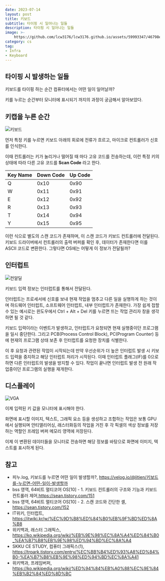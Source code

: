 ```yaml
---
date: 2023-07-14
layout: post
title: 키보드
subtitle: 타이핑 시 일어나는 일들
description: 타이핑 시 일어나는 일들
image: >-
    https://github.com/lcw3176/lcw3176.github.io/assets/59993347/46798e96-1df5-4558-b932-f0fa992345e9
category: cs
tag:
- Infra
- Keyboard
---
```


## 타이핑 시 발생하는 일들
키보드를 타이핑 하는 순간 컴퓨터에서는 어떤 일이 일어날까?

키를 누르는 순간부터 모니터에 표시되기 까지의 과정이 궁금해서 알아보았다.

## 키캡을 누른 순간

![키보드](https://github.com/lcw3176/lcw3176.github.io/assets/59993347/24034b57-5de8-4bec-9754-83831734ed6b)


먼저 특정 키를 누르면 키보드 아래의 회로에 전류가 흐르고, 마이크로 컨트롤러가 신호를 인식한다.

이때 컨트롤러는 키가 눌리거나 떨어질 때 마다 고유 코드를 전송하는데, 이런 특정 키의 상태에 따라 다른 고유 코드를 **Scan Code** 라고 한다. 

|Key Name|Down Code|Up Code|
|---|---|---|
|Q|0x10|0x90|
|W|0x11|0x91|
|E|0x12|0x92|
|R|0x13|0x93|
|T|0x14|0x94|
|Y|0x15|0x95|

이런 식으로 별도의 스캔 코드가 존재하며, 이 스캔 코드가 키보드 컨트롤러에 전달된다.
키보드 드라이버에서 컨트롤러의 출력 버퍼를 확인 후, 데이터가 존재한다면 이를 ASCII 코드로 변환한다.
그렇다면 OS에는 어떻게 이 정보가 전달될까?

## 인터럽트

![컨알딜](https://github.com/lcw3176/lcw3176.github.io/assets/59993347/66cbd740-e190-4bdc-aceb-76afbd165cbb)


키보드 입력 정보는 인터럽트를 통해서 전달된다.

인터럽트는 프로세서에 신호를 보내 현재 작업을 멈추고 다른 일을 실행하게 하는 것이며
하드웨어 인터럽트, 소프트웨어 인터럽트, 내부 인터럽트가 존재한다. 
가장 쉽게 접할 수 있는 예시로는 윈도우에서 Ctrl + Alt + Del 키를 누르면 뜨는 작업 관리자 창을 생각하면 될 것 같다.

키보드 입력이라는 이벤트가 발생하고, 
인터럽트가 요청되면 현재 실행중이던 프로그램을 일시 중단한다.
그리고 PCB(Process Control Block), PC(Program Counter) 등에 현재의 프로그램 상태 보존 후 
인터럽트를 요청한 장치를 식별한다.

이 후 요청과 관련된 작업이 시작되는데 만약 우선순위가 더 높은 인터럽트 발생 시 키보드 입력을 중지하고 해당 인터럽트 처리가 시작된다.
이때 인터럽트 플래그(IF)를 0으로 하면 다른 인터럽트의 발생을 방지할 수 있다.
작업이 끝나면 인터럽트 발생 전 원래 작업중이던 프로그램의 실행을 재개한다.

## 디스플레이

![VGA](https://upload.wikimedia.org/wikipedia/commons/thumb/a/af/Sun_sbus_cgsix_framebuffer.jpg/220px-Sun_sbus_cgsix_framebuffer.jpg)

이제 입력된 키 값을 모니터에 표시해야 한다.

화면에 표시할 이미지, 텍스트, 그래픽 요소 등을 생성하고 조합하는 작업은 보통 GPU에서 실행되며
안티앨리어싱, 래스터화등의 작업을 거친 후 각 픽셀의 색상 정보를 저장하는 역할인 프레임 버퍼 메모리 영역에 저장된다.

이제 이 변환된 데이터들을 모니터로 전송하면 해당 정보를 바탕으로 화면에 이미지, 텍스트를 표시하게 된다. 

## 참고
- 피누.log, 키보드를 누르면 어떤 일이 발생할까?, https://velog.io/@litien/키보드를-누르면-어떤-일이-발생할까
- bss 영역, 64비트 멀티코어 OS[10] - 1. 키보드 컨트롤러의 구조와 기능과 키보드 컨트롤러 제어,https://sean.tistory.com/151
- bss 영역, 64비트 멀티코어 OS[10] - 2. 스캔 코드와 간단한 셸, https://sean.tistory.com/152
- IT위키, 인터럽트, https://itwiki.kr/w/%EC%9D%B8%ED%84%B0%EB%9F%BD%ED%8A%B8
- 위키백과, 래스터 그래픽스, https://ko.wikipedia.org/wiki/%EB%9E%98%EC%8A%A4%ED%84%B0_%EA%B7%B8%EB%9E%98%ED%94%BD%EC%8A%A4
- SKKU CE STUDY, 컴퓨터 그래픽스(1), https://trpark.tistory.com/entry/%EC%BB%B4%ED%93%A8%ED%84%B0-%EA%B7%B8%EB%9E%98%ED%94%BD%EC%8A%A41
- 위키백과, 프레임버퍼, https://ko.wikipedia.org/wiki/%ED%94%84%EB%A0%88%EC%9E%84%EB%B2%84%ED%8D%BC
